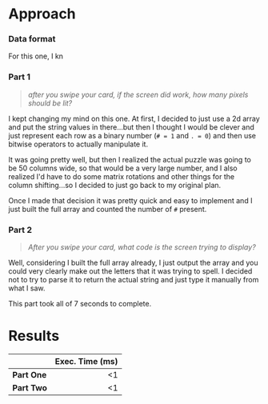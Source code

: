 # Approach
### Data format

For this one, I kn

### Part 1
> _after you swipe your card, if the screen did work, how many pixels should be lit?_

I kept changing my mind on this one. At first, I decided to just use a 2d array and put the string values in there...but
then I thought I would be clever and just represent each row as a binary number (`# = 1` and `. = 0`) and then use
bitwise operators to actually manipulate it.

It was going pretty well, but then I realized the actual puzzle was going to be 50 columns wide, so that would be a very large number,
and I also realized I'd have to do some matrix rotations and other things for the column shifting...so I decided to
just go back to my original plan.

Once I made that decision it was pretty quick and easy to implement and I just built the full array and counted the number
of `#` present.

### Part 2
> _After you swipe your card, what code is the screen trying to display?_

Well, considering I built the full array already, I just output the array and you could very clearly make out the letters
that it was trying to spell. I decided not to try to parse it to return the actual string and just type it manually from what I saw.

This part took all of 7 seconds to complete.

# Results

|              | Exec. Time (ms) |
|--------------|----------------:|
| **Part One** |              <1 |
| **Part Two** |              <1 |
